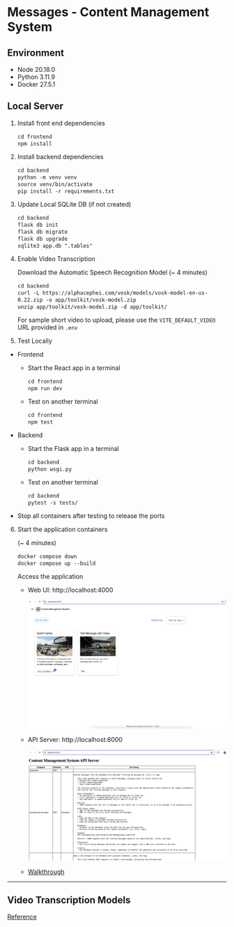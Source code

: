 # Messages - Content Management System

## Environment

* Node 20.18.0
* Python 3.11.9
* Docker 27.5.1

## Local Server

1. Install front end dependencies

    ```
    cd frontend
    npm install
    ```

2. Install backend dependencies

    ```
    cd backend
    python -m venv venv
    source venv/bin/activate
    pip install -r requirements.txt
    ```

3. Update Local SQLite DB (if not created)

    ```
    cd backend
    flask db init
    flask db migrate
    flask db upgrade
    sqlite3 app.db ".tables"
    ```

4. Enable Video Transcription

    Download the Automatic Speech Recognition Model (~ 4 minutes)
    ```
    cd backend
    curl -L https://alphacephei.com/vosk/models/vosk-model-en-us-0.22.zip -o app/toolkit/vosk-model.zip
    unzip app/toolkit/vosk-model.zip -d app/toolkit/
    ```

    For sample short video to upload, please use the `VITE_DEFAULT_VIDEO` URL provided in `.env`

5. Test Locally

* Frontend
    * Start the React app in a terminal
        ```
        cd frontend
        npm run dev
        ```
    * Test on another terminal
        ```
        cd frontend
        npm test
        ```

* Backend
    * Start the Flask app in a terminal
        ```
        cd backend
        python wsgi.py
        ```
    * Test on another terminal
        ```
        cd backend
        pytest -s tests/
        ```

* Stop all containers after testing to release the ports

6. Start the application containers

    (~ 4 minutes)
    ```
    docker compose down
    docker compose up --build
    ```

    Access the application

    * Web UI: http://localhost:4000

        ![frontend](assets/frontend.png)

    * API Server: http://localhost:8000

        ![backend](assets/backend.png)

    * [Walkthrough](assets/walthrough.mov)

---

## Video Transcription Models

[Reference](backend/app/toolkit/readme.md)
